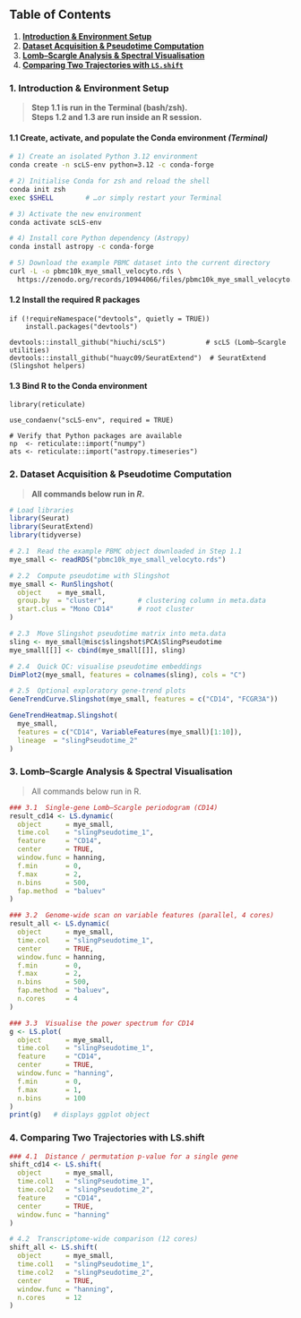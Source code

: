 ## Table of Contents

1. **[Introduction & Environment Setup](#introduction--environment-setup)**  
2. **[Dataset Acquisition & Pseudotime Computation](#dataset-acquisition--pseudotime-computation)**  
3. **[Lomb–Scargle Analysis & Spectral Visualisation](#lombscargle-analysis--spectral-visualisation)**  
4. **[Comparing Two Trajectories with `LS.shift`](#comparing-two-trajectories-with-lsshift)**  



### 1. Introduction & Environment Setup <a name="introduction--environment-setup"></a>

> **Step 1.1 is run in the Terminal (bash/zsh).**  
> **Steps 1.2 and 1.3 are run inside an R session.**

#### 1.1 Create, activate, and populate the Conda environment *(Terminal)*

```bash
# 1) Create an isolated Python 3.12 environment
conda create -n scLS-env python=3.12 -c conda-forge

# 2) Initialise Conda for zsh and reload the shell
conda init zsh
exec $SHELL        # …or simply restart your Terminal

# 3) Activate the new environment
conda activate scLS-env

# 4) Install core Python dependency (Astropy)
conda install astropy -c conda-forge

# 5) Download the example PBMC dataset into the current directory
curl -L -o pbmc10k_mye_small_velocyto.rds \
  https://zenodo.org/records/10944066/files/pbmc10k_mye_small_velocyto.rds

```

#### 1.2 Install the required R packages
```
if (!requireNamespace("devtools", quietly = TRUE))
    install.packages("devtools")

devtools::install_github("hiuchi/scLS")          # scLS (Lomb–Scargle utilities)
devtools::install_github("huayc09/SeuratExtend")  # SeuratExtend (Slingshot helpers)
```

#### 1.3 Bind R to the Conda environment
```
library(reticulate)

use_condaenv("scLS-env", required = TRUE)

# Verify that Python packages are available
np  <- reticulate::import("numpy")
ats <- reticulate::import("astropy.timeseries")
```

### 2. Dataset Acquisition & Pseudotime Computation <a name="dataset-acquisition--pseudotime-computation"></a>

> **All commands below run in _R_.**

```r
# Load libraries
library(Seurat)
library(SeuratExtend)
library(tidyverse)

# 2.1  Read the example PBMC object downloaded in Step 1.1
mye_small <- readRDS("pbmc10k_mye_small_velocyto.rds")

# 2.2  Compute pseudotime with Slingshot
mye_small <- RunSlingshot(
  object    = mye_small,
  group.by  = "cluster",        # clustering column in meta.data
  start.clus = "Mono CD14"      # root cluster
)

# 2.3  Move Slingshot pseudotime matrix into meta.data
sling <- mye_small@misc$slingshot$PCA$SlingPseudotime
mye_small[[]] <- cbind(mye_small[[]], sling)

# 2.4  Quick QC: visualise pseudotime embeddings
DimPlot2(mye_small, features = colnames(sling), cols = "C")

# 2.5  Optional exploratory gene-trend plots
GeneTrendCurve.Slingshot(mye_small, features = c("CD14", "FCGR3A"))

GeneTrendHeatmap.Slingshot(
  mye_small,
  features = c("CD14", VariableFeatures(mye_small)[1:10]),
  lineage  = "slingPseudotime_2"
)
```

### 3. Lomb–Scargle Analysis & Spectral Visualisation <a name="lombscargle-analysis--spectral-visualisation"></a>
>All commands below run in R.

```r
### 3.1  Single-gene Lomb–Scargle periodogram (CD14)
result_cd14 <- LS.dynamic(
  object      = mye_small,
  time.col    = "slingPseudotime_1",
  feature     = "CD14",
  center      = TRUE,
  window.func = hanning,
  f.min       = 0,
  f.max       = 2,
  n.bins      = 500,
  fap.method  = "baluev"
)

### 3.2  Genome-wide scan on variable features (parallel, 4 cores)
result_all <- LS.dynamic(
  object      = mye_small,
  time.col    = "slingPseudotime_1",
  center      = TRUE,
  window.func = hanning,
  f.min       = 0,
  f.max       = 2,
  n.bins      = 500,
  fap.method  = "baluev",
  n.cores     = 4
)

### 3.3  Visualise the power spectrum for CD14
g <- LS.plot(
  object      = mye_small,
  time.col    = "slingPseudotime_1",
  feature     = "CD14",
  center      = TRUE,
  window.func = "hanning",
  f.min       = 0,
  f.max       = 1,
  n.bins      = 100
)
print(g)   # displays ggplot object
```

### 4. Comparing Two Trajectories with LS.shift <a name="comparing-two-trajectories-with-lsshift"></a>
```r
### 4.1  Distance / permutation p-value for a single gene
shift_cd14 <- LS.shift(
  object      = mye_small,
  time.col1   = "slingPseudotime_1",
  time.col2   = "slingPseudotime_2",
  feature     = "CD14",
  center      = TRUE,
  window.func = "hanning"
)

# 4.2  Transcriptome-wide comparison (12 cores)
shift_all <- LS.shift(
  object      = mye_small,
  time.col1   = "slingPseudotime_1",
  time.col2   = "slingPseudotime_2",
  center      = TRUE,
  window.func = "hanning",
  n.cores     = 12
)
```

